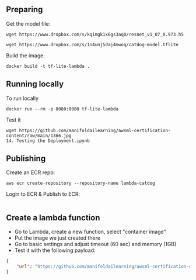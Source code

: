 
## Preparing

Get the model file:

```
wget https://www.dropbox.com/s/kqimgk1x6gs3aq0/resnet_v1_07_0.973.h5

wget https://www.dropbox.com/s/1n4unj5daj4mwoq/catdog-model.tflite
```

Build the image:
```
docker build -t tf-lite-lambda .
```

## Running locally

To run locally

```
docker run --rm -p 8080:8080 tf-lite-lambda
```

Test it

```
wget https://github.com/manifoldailearning/awsml-certification-content/raw/main/1366.jpg
14. Testing the Deployment.ipynb
```


## Publishing

Create an ECR repo:

```
aws ecr create-repository --repository-name lambda-catdog
```

Login to ECR & Publish to ECR:

```

```

## Create a lambda function

* Go to Lambda, create a new function, select "container image"
* Put the image we just created there
* Go to basic settings and adjust timeout (60 sec) and memory (1GB)
* Test it with the following payload:

```json
{
    "url": "https://github.com/manifoldailearning/awsml-certification-content/raw/main/1366.jpg"
}
```
```
